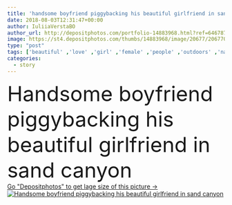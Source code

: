 ```yaml
---
title: 'handsome boyfriend piggybacking his beautiful girlfriend in sand canyon '
date: 2018-08-03T12:31:47+00:00
author: IuliiaVerstaBO
author_url: http://depositphotos.com/portfolio-14883968.html?ref=64678756
image: https://st4.depositphotos.com/thumbs/14883968/image/20677/206770134/api_thumb_450.jpg?forcejpeg=true
type: "post"
tags: ['beautiful' ,'love' ,'girl' ,'female' ,'people' ,'outdoors' ,'nature' ,'caucasian' ,'friendship' ,'male' ,'man' ,'style' ,'couple' ,'elegant' ,'stylish' ,'tender' ,'woman' ,'together' ,'togetherness' ,'sand' ,'attractive' ,'handsome' ,'embrace' ,'closeness' ,'candid' ,'hug' ,'tenderness' ,'lovers' ,'relationship' ,'boyfriend' ,'girlfriend' ,'canyon' ,'piggyback' ,'blue sky' ,'young adult' ,'love story' ,'floral bouquet' ]
categories: 
  - story
---
```

<div aling="center">
            <font size="60"> Handsome boyfriend piggybacking his beautiful girlfriend in sand canyon</font>   
</div>
<div>
    <a href='https://depositphotos.com/206770134/stock-photo-handsome-boyfriend-piggybacking-his-beautiful.html?ref=64678756' target=_blank > Go "Depositphotos" to get lage size of this picture ->
        <img href='https://depositphotos.com/206770134/stock-photo-handsome-boyfriend-piggybacking-his-beautiful.html?ref=64678756' src='https://st4.depositphotos.com/14883968/20677/i/950/depositphotos_206770134-stock-photo-handsome-boyfriend-piggybacking-his-beautiful.jpg?forcejpeg=true' alt='Handsome boyfriend piggybacking his beautiful girlfriend in sand canyon' >
    </a>
</div>
